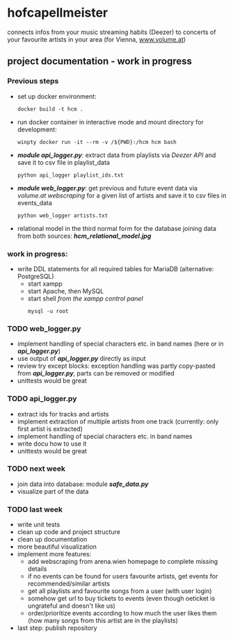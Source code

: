 # hofcapellmeister
connects infos from your music streaming habits (Deezer) to concerts of your favourite artists in your area (for Vienna, www.volume.at)

## project documentation - work in progress
### Previous steps
- set up docker environment:
  ```console
  docker build -t hcm .
  ```
- run docker container in interactive mode and mount directory for development:
  ```console
  winpty docker run -it --rm -v /${PWD}:/hcm hcm bash
  ```
- ***module api_logger.py***: extract data from playlists via *Deezer API* and save it to csv file in playlist_data
  ```console
  python api_logger playlist_ids.txt
  ```
- ***module web_logger.py***: get previous and future event data via *volume.at webscraping* for a given list of artists and save it to csv files in events_data
  ```console
  python web_logger artists.txt
  ```
- relational model in the third normal form for the database joining data from both sources: ***hcm_relational_model.jpg***
### work in progress:
- write DDL statements for all required tables for MariaDB (alternative: PostgreSQL)
  - start xampp
  - start Apache, then MySQL
  - start shell *from the xampp control panel*
    ```console
    mysql -u root
    ```

### TODO web_logger.py
- implement handling of special characters etc. in band names (here or in ***api_logger.py***)
- use output of ***api_logger.py*** directly as input
- review try except blocks: exception handling was partly copy-pasted from ***api_logger.py***, parts can be removed or modified
- unittests would be great

### TODO api_logger.py
- extract ids for tracks and artists
- implement extraction of multiple artists from one track (currently: only first artist is extracted)
- implement handling of special characters etc. in band names
- write docu how to use it
- unittests would be great

### TODO next week

- join data into database: module ***safe_data.py***
- visualize part of the data

### TODO last week
- write unit tests
- clean up code and project structure
- clean up documentation
- more beautiful visualization
- implement more features:
  - add webscraping from arena.wien homepage to complete missing details
  - if no events can be found for users favourite artists, get events for recommended/similar artists
  - get all playlists and favourite songs from a user (with user login)
  - somehow get url to buy tickets to events (even though oeticket is ungrateful and doesn't like us)
  - order/prioritize events according to how much the user likes them (how many songs from this artist are in the playlists)
- last step: publish repository